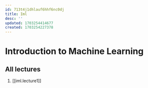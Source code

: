 ```yaml
---
id: 713t4j1dhlauf6hhf6nc0dj
title: Iml
desc: ''
updated: 1703254414677
created: 1703254227378
---
```


# Introduction to Machine Learning 

## All lectures 
1. [[iml.lecture1]]